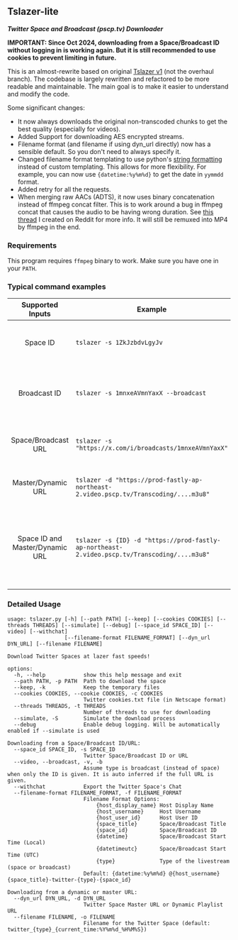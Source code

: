 ## Tslazer-lite
***Twitter Space and Broadcast (pscp.tv) Downloader***

**IMPORTANT: Since Oct 2024, downloading from a Space/Broadcast ID without logging in is working again. But it is still recommended to use cookies to prevent limiting in future.**

This is an almost-rewrite based on original [Tslazer v1](https://github.com/HoloArchivists/tslazer) (not the overhaul branch). The codebase is largely rewritten and refactored to be more readable and maintainable. The main goal is to make it easier to understand and modify the code.

Some significant changes:
- It now always downloads the original non-transcoded chunks to get the best quality (especially for videos).
- Added Support for downloading AES encrypted streams.
- Filename format (and filename if using dyn_url directly) now has a sensible default. So you don't need to always specify it.
- Changed filename format templating to use python's [string formatting](https://docs.python.org/3/library/string.html#format-string-syntax) instead of custom templating. This allows for more flexibility. For example, you can now use `{datetime:%y%m%d}` to get the date in `yymmdd` format.
- Added retry for all the requests.
- When merging raw AACs (ADTS), it now uses binary concatenation instead of ffmpeg concat filter. This is to work around a bug in ffmpeg concat that causes the audio to be having wrong duration. See [this thread](https://www.reddit.com/r/ffmpeg/comments/13pds8a/why_does_concatenate_raw_aac_files_directly_into/) I created on Reddit for more info. It will still be remuxed into MP4 by ffmpeg in the end.

### Requirements
This program requires `ffmpeg` binary to work. Make sure you have one in your `PATH`.

### Typical command examples
|  Supported Inputs | Example | Note |
| :------------: | -------------- | -------------- |
| Space ID | `tslazer -s 1ZkJzbdvLgyJv` | It is recommanded to use `-c cookies.txt` with it. |
| Broadcast ID | `tslazer -s 1mnxeAVmnYaxX --broadcast` | Use `--broadcast` to indicate it is a broadcast instead of a space. |
| Space/Broadcast URL | `tslazer -s "https://x.com/i/broadcasts/1mnxeAVmnYaxX"` | It will automatically detect if it is a space or broadcast. |
| Master/Dynamic URL| `tslazer -d "https://prod-fastly-ap-northeast-2.video.pscp.tv/Transcoding/....m3u8"` | Any master/dynamic m3u8 URL will work. |
| Space ID and Master/Dynamic URL | `tslazer -s {ID} -d "https://prod-fastly-ap-northeast-2.video.pscp.tv/Transcoding/....m3u8"` | You can use the combination of both for Spaces that are already ended. This way, metadata can be fetched from the Space ID. |

### Detailed Usage
    usage: tslazer.py [-h] [--path PATH] [--keep] [--cookies COOKIES] [--threads THREADS] [--simulate] [--debug] [--space_id SPACE_ID] [--video] [--withchat]
                      [--filename-format FILENAME_FORMAT] [--dyn_url DYN_URL] [--filename FILENAME]

    Download Twitter Spaces at lazer fast speeds!

    options:
      -h, --help            show this help message and exit
      --path PATH, -p PATH  Path to download the space
      --keep, -k            Keep the temporary files
      --cookies COOKIES, --cookie COOKIES, -c COOKIES
                            Twitter cookies.txt file (in Netscape format)
      --threads THREADS, -t THREADS
                            Number of threads to use for downloading
      --simulate, -S        Simulate the download process
      --debug               Enable debug logging. Will be automatically enabled if --simulate is used

    Downloading from a Space/Broadcast ID/URL:
      --space_id SPACE_ID, -s SPACE_ID
                            Twitter Space/Broadcast ID or URL
      --video, --broadcast, -v, -b
                            Assume type is broadcast (instead of space) when only the ID is given. It is auto inferred if the full URL is given.
      --withchat            Export the Twitter Space's Chat
      --filename-format FILENAME_FORMAT, -f FILENAME_FORMAT
                            Filename Format Options:
                                {host_display_name} Host Display Name
                                {host_username}     Host Username
                                {host_user_id}      Host User ID
                                {space_title}       Space/Broadcast Title
                                {space_id}          Space/Broadcast ID
                                {datetime}          Space/Broadcast Start Time (Local)
                                {datetimeutc}       Space/Broadcast Start Time (UTC)
                                {type}              Type of the livestream (space or broadcast)
                            Default: {datetime:%y%m%d} @{host_username} {space_title}-twitter-{type}-{space_id}

    Downloading from a dynamic or master URL:
      --dyn_url DYN_URL, -d DYN_URL
                            Twitter Space Master URL or Dynamic Playlist URL
      --filename FILENAME, -o FILENAME
                            Filename for the Twitter Space (default: twitter_{type}_{current_time:%Y%m%d_%H%M%S})
